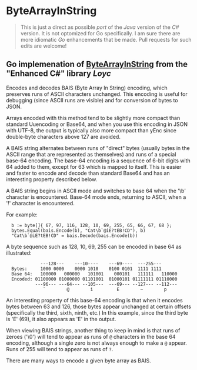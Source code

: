 # ByteArrayInString

> This is just a direct as possible *port* of the *Java* version of the *C#* version.
> It is not optomized for Go specifically. I am sure there are more idiomatic *Go* enhancements that 
> be made. Pull requests for such edits are welcome!

## Go implemenation of [ByteArrayInString](http://ecsharp.net/doc/code/classLoyc_1_1ByteArrayInString.html#details) from the "Enhanced C#" library *Loyc* 

Encodes and decodes BAIS (Byte Array In String) encoding,
which preserves runs of ASCII characters unchanged. This encoding is
useful for debugging (since ASCII runs are visible) and for conversion 
of bytes to JSON.

Arrays encoded with this method tend to be slightly more compact than standard Uuencoding or Base64, and when you use this encoding in JSON with UTF-8, the output is typically also more compact than yEnc since double-byte characters above 127 are avoided.

A BAIS string alternates between runs of "direct" bytes (usually bytes
in the ASCII range that are represented as themselves) and runs of a
special base-64 encoding. The base-64 encoding is a sequence of 6-bit
digits with 64 added to them, except for 63 which is mapped to itself.
This is easier and faster to encode and decode than standard Base64
and has an interesting property described below.

A BAIS string begins in ASCII mode and switches to base 64 when the '\b'
character is encountered. Base-64 mode ends, returning to ASCII, when a 
'!' character is encountered.

For example:
```
  b := byte[]{ 67, 97, 116, 128, 10, 69, 255, 65, 66, 67, 68 };
  bytes.Equal(bais.Encode(b), "Cat\b`@iE?tEB!CD"), b)
  "Cat\b`@iE?tEB!CD" = bais.Decode(bais.Encode(b))
```

A byte sequence such as 128, 10, 69, 255 can be encoded in base 64 as 
illustrated:
```
             ---128---    ---10----    ---69----  ---255---  
  Bytes:     1000 0000    0000 1010    0100 0101  1111 1111  
  Base 64:   100000   000000   101001    000101   111111   110000
  Encoded: 01100000 01000000 01101001  01000101 01111111 01110000
           ---96--- ---64--- --105---  ---69--- --127--- --112---
              `        @        i         E        ~        p
```

An interesting property of this base-64 encoding is that when it encodes
bytes between 63 and 126, those bytes appear unchanged at certain 
offsets (specifically the third, sixth, ninth, etc.) In this example, 
since the third byte is 'E' (69), it also appears as 'E' in the 
output.

When viewing BAIS strings, another thing to keep in mind is that 
runs of zeroes ('\0') will tend to appear as runs of `@` characters 
in the base 64 encoding, although a single zero is not always enough 
to make a `@` appear. Runs of 255 will tend to appear as runs of `?`.

There are many ways to encode a given byte array as BAIS.
